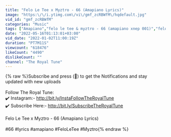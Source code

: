 ```yaml
---
title: "Felo Le Tee x Myztro - 66 (Amapiano Lyrics)"
image: "https:\/\/i.ytimg.com\/vi\/gmf_zcRBWfM\/hqdefault.jpg"
vid_id: "gmf_zcRBWfM"
categories: "Music"
tags: ["Amapiano","felo le tee & myztro - 66 (amapiano xnep 001)","felo le tee x myztro - 66"]
date: "2022-05-16T01:13:01+03:00"
vid_date: "2022-01-02T11:00:19Z"
duration: "PT7M11S"
viewcount: "618476"
likeCount: "4490"
dislikeCount: ""
channel: "The Royal Tune"
---
```

{% raw %}Subscribe and press (🔔) to get the Notifications and stay updated with new uploads<br /><br />Follow The Royal Tune:<br />✔️ Instagram:-  <a rel="nofollow" target="blank" href="http://bit.ly/InstaFollowTheRoyalTune">http://bit.ly/InstaFollowTheRoyalTune</a><br />✔️ Subscribe Here:- <a rel="nofollow" target="blank" href="http://bit.ly/SubscribeTheRoyalTune">http://bit.ly/SubscribeTheRoyalTune</a><br /><br />Felo Le Tee x Myztro - 66 (Amapiano Lyrics)<br /><br />#66 #lyrics #amapiano #FeloLeTee #Myztro{% endraw %}
